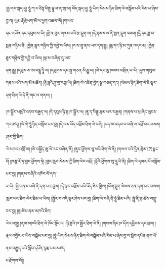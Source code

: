 ﻿  
།རྒྱ་གར་སྐད་དུ། ཧཱུཾ་ཀ་ར་ཙིཏྟ་བིནྡུ་བྷཱ་བ་ན་ཀྲ་མ། བོད་སྐད་དུ། ཧཱུཾ་ཡིག་སེམས་ཉིད་ཐིག་ལེ་བསྒོམ་པའི་རིམ་པ་ཞེས་བྱ་བ། ཡུམ་རྡོ་རྗེ་ཕག་མོ་ལ་ཕྱག་འཚལ་ལོ། །གཡས་  
དང་གཡོན་དང་དབུས་མ་ཡི། །གྱེ་ན་ཐུར་གནས་པའི་རྩ་དྲུག་ལ། །དེ་རྣམས་ལ་ནི་སྨན་དྲུག་འབབ། །དྲི་དང་ཟླ་བ་སྨན་གཉིས་ནི། །གྱེན་ཐུར་གཉིས་ཀྱི་དབྱེ་བ་ཡིས། །ར་ས་ནཱ་ནས་ཡང་དག་རྒྱུ། །ཆུ་དང་ཉི་མ་ཀུན་འདར་མ། །གྱེན་ཐུར་གཉིས་ཀྱི་དབྱེ་བ་ཡིས། །སྔ་མ་བཞིན་དུ་ཡང་  
དག་རྒྱུ། །དབུས་མ་ཨ་བདྷཱུ་ཏཱི་ལ། །དབུགས་དང་སྒྲ་གཅན་མི་རྒྱུ་བ། །མེ་དང་ཆུ་ཁམས་མགྲིན་པ་ཡི། །དུས་གསུམ་གནས་པའི་ཕག་མོ་མཆོད། །ཉི་ཟླའི་ཤུ་ཀྲ་རཀྟ་ཡི། །ཐིག་ལེ་འཛིན་བྱེད་སྒྲ་གཅན་དང། །སེམས་ཉིད་ཐིག་ལེ་ཇི་ལྟར་དག་ཐིག་ལེ་དེ་ནི་གང་ལ་གནས། །  
  
།ཁ་སྦྱོར་པདྨའི་འདབ་བརྒྱད་ལ། །དེ་དབུས་ཉི་ཟླ་ཁ་སྦྱོར་ལ། །ནཱ་ད་བིནྡུ་རྣམ་པར་བརྒྱན། །གནས་པ་ཕྲ་ཞིང་ཡུངས་ཀར་ཚད། །ཡི་གེ་ཧཱུཾ་ཉིད་བསྒོམ་པར་བྱ། །དེ་ལས་འོད་འཕྲོས་ཐིག་ལེ་བཞི། །པད་མ་འདབ་པ་བཞི་ལ་འཕྲོ་བར་བསམ། །ཤར་གྱི་ཐིག་  
ལེ་མཁའ་འགྲོ་མ། །མི་བསྐྱོད་ཆུ་ཡི་རང་བཞིན་ནོ། །ནུབ་ཕྱོགས་ལཱ་མའི་ཐིག་ལེ་ནི། །གསལ་བའི་དྲིན་རྣིམ་[?]སྣང་ངོ། །ཁཎྜ་རོ་ཧ་བྱང་ཕྱོགས་ཏེ། །བྱང་ཆུབ་སེམས་ཀྱི་ཐིག་ལེར་འཕྲོ། །ལྷོའི་ཕྱོགས་སུ་རཱུ་པི་ནི། །ཐིག་ལེ་དམར་པོ་བསྒོམ་པར་བྱ། །གནས་བཞིའི་འཁོར་ལོ་དག་  
པ་ཡི། །སྐྱེ་གནས་བཞི་ནི་དག་པར་བྱས། །དེ་ལྟར་འཕྲོས་པའི་འོད་ཟེར་གྱིས། །འོག་དྲུག་སེམས་ཅན་དག་པར་བསམ། །སླར་ཡང་ཐིག་ལེར་ཐིམ་པ་ཡིས། །སྦྱོར་བ་འདི་ལྟར་ཤེས་པར་བྱ། །ཐིག་ལེ་བཞི་ནི་ཧཱུཾ་ཐིམ་པའི། །ཧཱུཾ་ནི་ཟླ་ཚེས་བསྡུ་བར་བྱ། །ཟླ་ཚེས་ནམ་མཁའི་ཐིག་  
ལེར་བསྡུ། །ནམ་མཁའི་ཐིག་ལེ་ཁོང་སྟོང་ལ། །ཉི་ཟླའི་ཁ་སྦྱོར་ཐིག་ལེ་ནི། །གསལ་ཞིང་ཁ་དོག་དབྱིབས་དང་བྲལ། །རྣལ་འབྱོར་པ་ཡིས་བསྒོམ་པར་བྱ། །ཧཱུཾ་ཡིག་སེམས་ཉིད་ཐིག་ལེ་བསྒོམ་པའི་རིམ་པ་ཞེས་བྱ་བ་སློབ་དཔོན་ནག་པོ་ནས་བརྒྱུད་པའི་སློབ་དཔོན་དྷརྨ་པས་མཛད་  
པ་རྫོགས་སོ།།  
  
  
